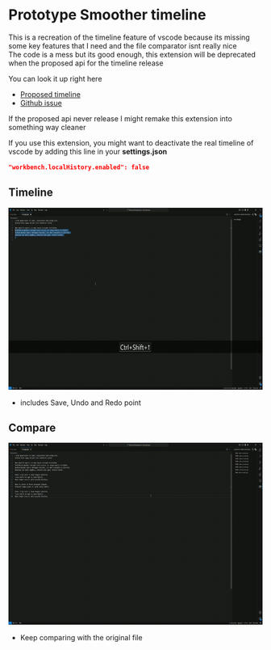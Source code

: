 # Prototype Smoother timeline

This is a recreation of the timeline feature of vscode because its missing some key features that I need and the file comparator isnt really nice  
The code is a mess but its good enough, this extension will be deprecated when the proposed api for the timeline release  

You can look it up right here

- [Proposed timeline](https://github.com/microsoft/vscode/blob/main/src/vscode-dts/vscode.proposed.timeline.d.ts)
- [Github issue](https://github.com/microsoft/vscode/issues/84297)

If the proposed api never release I might remake this extension into something way cleaner

If you use this extension, you might want to deactivate the real timeline of vscode by adding this line in your **settings.json**
```json
"workbench.localHistory.enabled": false
```

<!-- ![Timeline showcase gif](/readme/timeline_showcase.gif)
![Compare showcase gif](/readme/compare_showcase.gif) -->
<!-- 2560x1440 -->
## Timeline
<img src="./readme/timeline_showcase.gif" width="640" height="360" />

- includes Save, Undo and Redo point
 
## Compare
<img src="./readme/compare_showcase.gif" width="640" height="360" />

- Keep comparing with the original file